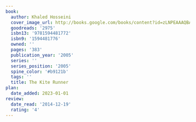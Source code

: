 ```yaml
---
book:
  author: Khaled Hosseini
  cover_image_url: http://books.google.com/books/content?id=zLNPEAAAQBAJ&printsec=frontcover&img=1&zoom=1&source=gbs_api
  goodreads: '2975'
  isbn13: '9781594481772'
  isbn9: '1594481776'
  owned: ''
  pages: '383'
  publication_year: '2005'
  series: ''
  series_position: '2005'
  spine_color: '#b9121b'
  tags: ''
  title: The Kite Runner
plan:
  date_added: 2023-01-01
review:
  date_read: '2014-12-19'
  rating: '4'
---
```

